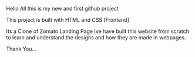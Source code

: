 Hello All this is my new and first github project

This project is built with HTML and CSS [Frontend]

Its a Clone of Zomato Landing Page 
Ive have built this website from scratch to learn and understand the designs and how they are made in webpages.

Thank You...
